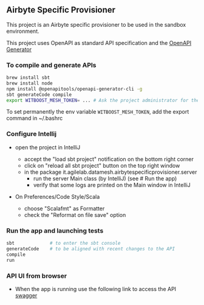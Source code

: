 ## Airbyte Specific Provisioner

This project is an Airbyte specific provisioner to be used in the sandbox environment.

This project uses OpenAPI as standard API specification and the [OpenAPI Generator](https://openapi-generator.tech)

### To compile and generate APIs

```bash
brew install sbt
brew install node
npm install @openapitools/openapi-generator-cli -g
sbt generateCode compile
export WITBOOST_MESH_TOKEN= ... # Ask the project administrator for the token
```

To set permanently the env variable `WITBOOST_MESH_TOKEN`, add the export command in ~/.bashrc

### Configure Intellij
- open the project in IntelliJ
  - accept the "load sbt project" notification on the bottom right corner
  - click on "reload all sbt project" button on the top right window
  - in the package it.agilelab.datamesh.airbytespecificprovisioner.server
    - run the server Main class (by IntelliJ) (see # Run the app)
    - verify that some logs are printed on the Main window in IntelliJ
    
- On Preferences/Code Style/Scala 
  - choose "Scalafmt" as Formatter
  - check the "Reformat on file save" option

### Run the app and launching tests

```bash
sbt             # to enter the sbt console
generateCode    # to be aligned with recent changes to the API
compile
run
```

### API UI from browser
- When the app is running use the following link to access the API [swagger](http://127.0.0.1:8093/datamesh.airbytespecificprovisioner/0.0/swagger/docs/index.html)